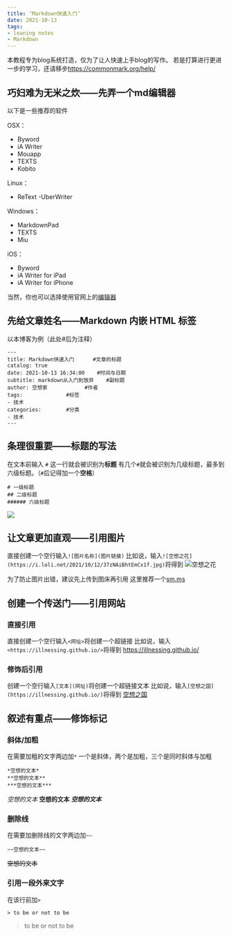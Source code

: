 ```yaml
---
title: ‘Markdown快速入门’
date: 2021-10-13
tags:
- leaning notes
- Markdown
---
```



本教程专为blog系统打造，仅为了让人快速上手blog的写作。
若是打算进行更进一步的学习，还请移步<https://commonmark.org/help/>

<!--more-->

## 巧妇难为无米之炊——先弄一个md编辑器
以下是一些推荐的软件

OSX：

- Byword
- iA Writer
- Mouapp
- TEXTS
- Kobito

Linux：
- ReText
-UberWriter

Windows：
- MarkdownPad
- TEXTS
- Miu

iOS：
- Byword
- iA Writer for iPad
- iA Writer for iPhone

当然，你也可以选择使用官网上的[编辑器](https://markdown.com.cn/editor/) 

## 先给文章姓名——Markdown 内嵌 HTML 标签
以本博客为例（此处#后为注释）
```
---
title: Markdown快速入门      #文章的标题
catalog: true
date: 2021-10-13 16:34:00    #时间与日期
subtitle: markdown从入门到放弃    #副标题
author: 空想家            #作者
tags:              #标签
- 技术           
categories:        #分类
- 技术
---
```

## 条理很重要——标题的写法
在文本前输入 `#` 这一行就会被识别为**标题**
有几个`#`就会被识别为几级标题，最多到六级标题。（`#`后记得加一个**空格**）
```
# 一级标题
## 二级标题
###### 六级标题
```
![](https://i.loli.net/2021/10/13/i6qTGsI43hMNYbB.png)


## 让文章更加直观——引用图片
直接创建一个空行输入`![图片名称](图片链接)`
比如说，输入`![空想之花](https://i.loli.net/2021/10/12/37zNAiBhtEmCx1f.jpg)`将得到
![空想之花](https://i.loli.net/2021/10/12/37zNAiBhtEmCx1f.jpg)

为了防止图片出错，建议先上传到图床再引用
这里推荐一个[sm.ms](https://sm.ms/)


## 创建一个传送门——引用网站
### 直接引用
直接创建一个空行输入`<网址>`将创建一个超链接
比如说，输入`<https://illnessing.github.io/>`将得到
<https://illnessing.github.io/>

### 修饰后引用
创建一个空行输入`[文本](网址)`将创建一个超链接文本
比如说，输入`[空想之国](https://illnessing.github.io/)`将得到
[空想之国](https://illnessing.github.io/)

## 叙述有重点——修饰标记
### 斜体/加粗
在需要加粗的文字两边加`*` 
一个是斜体，两个是加粗，三个是同时斜体与加粗
```
*空想的文本*
**空想的文本**
***空想的文本***
```
*空想的文本*
**空想的文本**
***空想的文本***

### 删除线
在需要加删除线的文字两边加`~~` 
```
~~空想的文本~~
```
~~空想的文本~~

### 引用一段外来文字
在该行前加`>`
```
> to be or not to be
```
> to be or not to be